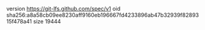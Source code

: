 version https://git-lfs.github.com/spec/v1
oid sha256:a8a58cb09ee8230aff9160eb196667fd4233896ab47b32939f8289315f478a41
size 19444
